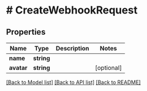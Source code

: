 # # CreateWebhookRequest

## Properties

Name | Type | Description | Notes
------------ | ------------- | ------------- | -------------
**name** | **string** |  |
**avatar** | **string** |  | [optional]

[[Back to Model list]](../../README.md#models) [[Back to API list]](../../README.md#endpoints) [[Back to README]](../../README.md)
